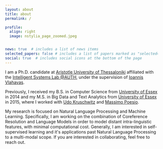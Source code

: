 ```yaml
---
layout: about
title: about
permalink: /

profile:
  align: right
  image: nstylia_page_zoomed.jpeg


news: true  # includes a list of news items
selected_papers: false # includes a list of papers marked as "selected={true}"
social: true  # includes social icons at the bottom of the page
---
```



I am a Ph.D. candidate at [Aristotle University of Thessaloniki](https://www.csd.auth.gr/en/) affiliated with the [Intelligent Systems Lab @AUTH](https://intelligence.csd.auth.gr/), under the supervision of [Ioannis Vlahavas](https://intelligence.csd.auth.gr/people/vlahavas/).

Previously, I received my B.S. in Computer Science from [University of Essex](https://www.essex.ac.uk/departments/computer-science-and-electronic-engineering) in 2014 and my M.S. in Big Data and Text Analytics from [University of Essex](https://www.essex.ac.uk/departments/computer-science-and-electronic-engineering) in 2015, where I worked with [Udo Kruschwitz](https://scholar.google.com/citations?user=ZCaIF_wAAAAJ&hl=en) and [Massimo Poesio](https://scholar.google.com/citations?user=89aa1X0AAAAJ&hl=en). 

My research is focused on Natural Language Processing and Machine Learning. Specifically, I am working on the combination of Coreference Resolution and Language Models in order to model distant intra-linguistic features, with minimal computational cost. Generally, I am interested in self-supervised learning and it's applications past Natural Language Processing to a multi-modal scope. If you are interested in collaborating, feel free to reach out. 